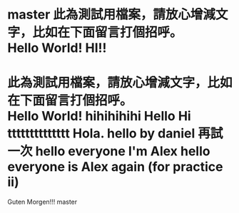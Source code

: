 master
此為測試用檔案，請放心增減文字，比如在下面留言打個招呼。  
Hello World!
HI!!
=======
﻿此為測試用檔案，請放心增減文字，比如在下面留言打個招呼。  
Hello World!
hihihihihi
Hello
Hi
tttttttttttttt
Hola.
hello   by daniel 再試一次
hello everyone I'm Alex
hello everyone is Alex again (for practice ii)
=======

Guten Morgen!!!
 master
